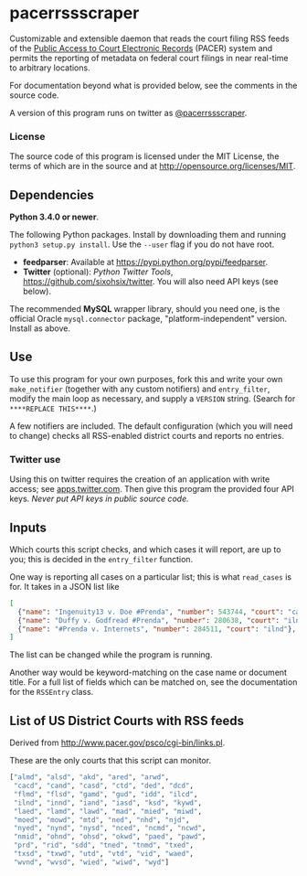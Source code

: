 pacerrssscraper
=================

Customizable and extensible daemon that reads the court filing RSS feeds
of the [Public Access to Court Electronic Records](http://www.pacer.gov/)
(PACER) system and permits the reporting of metadata on federal court filings
in near real-time to arbitrary locations.

For documentation beyond what is provided below,
see the comments in the source code.

A version of this program runs on twitter as [@pacerrssscraper](https://twitter.com/pacerrssscraper).

### License ###
The source code of this program is licensed under the MIT License,
the terms of which are in the source and at http://opensource.org/licenses/MIT.

Dependencies
--------------
**Python 3.4.0 or newer**.

The following Python packages. Install by downloading them and running
`python3 setup.py install`. Use the `--user` flag if you do not have root.

* **feedparser**: Available at https://pypi.python.org/pypi/feedparser.
* **Twitter** (optional): *Python Twitter Tools*, https://github.com/sixohsix/twitter.
    You will also need API keys (see below).

The recommended **MySQL** wrapper library, should you need one, is the official Oracle
`mysql.connector` package, "platform-independent" version. Install as above.

Use
------
To use this program for your own purposes, fork this and write your own
`make_notifier` (together with any custom notifiers) and `entry_filter`,
modify the main loop as necessary, and supply a `VERSION` string.
(Search for `****REPLACE THIS****`.)

A few notifiers are included. The default configuration (which you will need
to change) checks all RSS-enabled district courts and reports no entries.

### Twitter use ###
Using this on twitter requires the creation of an application with write
access; see [apps.twitter.com](https://apps.twitter.com/). Then give
this program the provided four API keys. *Never put API keys in public
source code.*

Inputs
---------
Which courts this script checks, and which cases it will report, are up to you;
this is decided in the `entry_filter` function.

One way is reporting all cases on a particular list; this is what `read_cases`
is for. It takes in a JSON list like

```json
[
  {"name": "Ingenuity13 v. Doe #Prenda", "number": 543744, "court": "cacd"},
  {"name": "Duffy v. Godfread #Prenda", "number": 280638, "court": "ilnd"},
  {"name": "#Prenda v. Internets", "number": 284511, "court": "ilnd"},
]
```

The list can be changed while the program is running.

Another way would be keyword-matching on the case name
or document title. For a full list of fields which can
be matched on, see the documentation for the `RSSEntry`
class.

List of US District Courts with RSS feeds 
-----------------------------------------
Derived from http://www.pacer.gov/psco/cgi-bin/links.pl.

These are the only courts that this script can monitor.

```python
["almd", "alsd", "akd", "ared", "arwd",
 "cacd", "cand", "casd", "ctd", "ded", "dcd",
 "flmd", "flsd", "gamd", "gud", "idd", "ilcd",
 "ilnd", "innd", "iand", "iasd", "ksd", "kywd",
 "laed", "lamd", "lawd", "mad", "mied", "miwd",
 "moed", "mowd", "mtd", "ned", "nhd", "njd",
 "nyed", "nynd", "nysd", "nced", "ncmd", "ncwd",
 "nmid", "ohnd", "ohsd", "okwd", "paed", "pawd",
 "prd", "rid", "sdd", "tned", "tnmd", "txed",
 "txsd", "txwd", "utd", "vtd", "vid", "waed",
 "wvnd", "wvsd", "wied", "wiwd", "wyd"]
```
